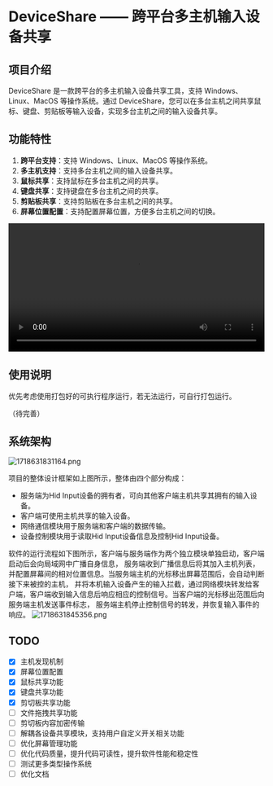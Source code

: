 # DeviceShare —— 跨平台多主机输入设备共享

## 项目介绍

DeviceShare 是一款跨平台的多主机输入设备共享工具，支持 Windows、Linux、MacOS 等操作系统。通过 DeviceShare，您可以在多台主机之间共享鼠标、键盘、剪贴板等输入设备，实现多台主机之间的输入设备共享。


## 功能特性

1. **跨平台支持**：支持 Windows、Linux、MacOS 等操作系统。
2. **多主机支持**：支持多台主机之间的输入设备共享。
3. **鼠标共享**：支持鼠标在多台主机之间的共享。
4. **键盘共享**：支持键盘在多台主机之间的共享。
5. **剪贴板共享**：支持剪贴板在多台主机之间的共享。
6. **屏幕位置配置**：支持配置屏幕位置，方便多台主机之间的切换。


<video src="https://file.dtlab.qylh.xyz/demo.mp4" width="100%"></video>

## 使用说明
优先考虑使用打包好的可执行程序运行，若无法运行，可自行打包运行。

（待完善）

## 系统架构

![1718631831164.png](https://img.qylh.xyz/blog/1718631831164.png)

项目的整体设计框架如上图所示，整体由四个部分构成：
- 服务端为Hid Input设备的拥有者，可向其他客户端主机共享其拥有的输入设备。
- 客户端可使用主机共享的输入设备。
- 网络通信模块用于服务端和客户端的数据传输。
- 设备控制模块用于读取Hid Input设备信息及控制Hid Input设备。

软件的运行流程如下图所示，客户端与服务端作为两个独立模块单独启动，客户端启动后会向局域网中广播自身信息，
服务端收到广播信息后将其加入主机列表，并配置屏幕间的相对位置信息。当服务端主机的光标移出屏幕范围后，会自动判断接下来被控的主机，
并将本机输入设备产生的输入拦截，通过网络模块转发给客户端，客户端收到输入信息后响应相应的控制信号。当客户端的光标移出范围后向服务端主机发送事件标志，
服务端主机停止控制信号的转发，并恢复输入事件的响应。
![1718631845356.png](https://img.qylh.xyz/blog/1718631845356.png)


## TODO
- [x] 主机发现机制
- [x] 屏幕位置配置
- [x] 鼠标共享功能
- [x] 键盘共享功能
- [x] 剪切板共享功能
- [ ] 文件拖拽共享功能
- [ ] 剪切板内容加密传输
- [ ] 解耦各设备共享模块，支持用户自定义开关相关功能
- [ ] 优化屏幕管理功能
- [ ] 优化代码质量，提升代码可读性，提升软件性能和稳定性
- [ ] 测试更多类型操作系统
- [ ] 优化文档
